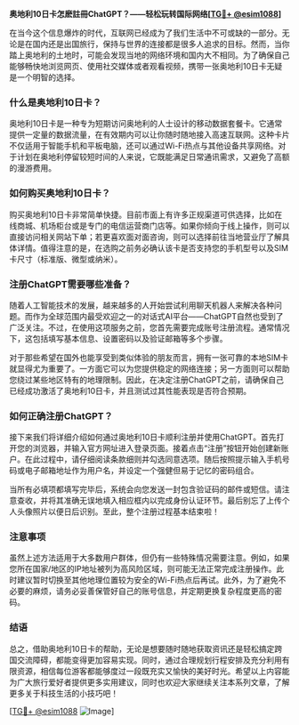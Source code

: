 **奥地利10日卡怎麽註冊ChatGPT？——轻松玩转国际网络[[TG💪+ @esim1088](https://t.me/s/esim1088)]**

在当今这个信息爆炸的时代，互联网已经成为了我们生活中不可或缺的一部分。无论是在国内还是出国旅行，保持与世界的连接都是很多人追求的目标。然而，当你踏上奥地利的土地时，可能会发现当地的网络环境和国内大不相同。为了确保自己能够畅快地浏览网页、使用社交媒体或者观看视频，携带一张奥地利10日卡无疑是一个明智的选择。

### 什么是奥地利10日卡？

奥地利10日卡是一种专为短期访问奥地利的人士设计的移动数据套餐卡。它通常提供一定量的数据流量，在有效期内可以让你随时随地接入高速互联网。这种卡片不仅适用于智能手机和平板电脑，还可以通过Wi-Fi热点与其他设备共享网络。对于计划在奥地利停留较短时间的人来说，它既能满足日常通讯需求，又避免了高额的漫游费用。

### 如何购买奥地利10日卡？

购买奥地利10日卡非常简单快捷。目前市面上有许多正规渠道可供选择，比如在线商城、机场柜台或是专门的电信运营商门店等。如果你倾向于线上操作，则可以直接访问相关网站下单；若更喜欢面对面咨询，则可以选择前往当地营业厅了解具体详情。值得注意的是，在选购之前务必确认该卡是否支持您的手机型号以及SIM卡尺寸（标准版、微型或纳米）。

### 注册ChatGPT需要哪些准备？

随着人工智能技术的发展，越来越多的人开始尝试利用聊天机器人来解决各种问题。而作为全球范围内最受欢迎之一的对话式AI平台——ChatGPT自然也受到了广泛关注。不过，在使用这项服务之前，您首先需要完成账号注册流程。通常情况下，这包括填写基本信息、设置密码以及验证邮箱等多个步骤。

对于那些希望在国外也能享受到类似体验的朋友而言，拥有一张可靠的本地SIM卡就显得尤为重要了。一方面它可以为您提供稳定的网络连接；另一方面则可以帮助您绕过某些地区特有的地理限制。因此，在决定注册ChatGPT之前，请确保自己已经成功激活了奥地利10日卡，并且测试过其性能表现是否符合预期。

### 如何正确注册ChatGPT？

接下来我们将详细介绍如何通过奥地利10日卡顺利注册并使用ChatGPT。首先打开您的浏览器，并输入官方网址进入登录页面。接着点击“注册”按钮开始创建新账户。在此过程中，请仔细阅读条款细则并勾选同意选项。随后按照提示输入手机号码或电子邮箱地址作为用户名，并设定一个强健但易于记忆的密码组合。

当所有必填项都填写完毕后，系统会向您发送一封包含验证码的邮件或短信。请注意查收，并将其准确无误地填入相应框内以完成身份认证环节。最后别忘了上传个人头像照片以便日后识别。至此，整个注册过程基本结束啦！

### 注意事项

虽然上述方法适用于大多数用户群体，但仍有一些特殊情况需要注意。例如，如果您所在国家/地区的IP地址被列为高风险区域，则可能无法正常完成注册操作。此时建议暂时切换至其他地理位置较为安全的Wi-Fi热点后再试。此外，为了避免不必要的麻烦，请务必妥善保管好自己的账号信息，并定期更换复杂程度更高的密码。

### 结语

总之，借助奥地利10日卡的帮助，无论是想要随时随地获取资讯还是轻松搞定跨国交流障碍，都能变得更加容易实现。同时，通过合理规划行程安排及充分利用有限资源，相信每位游客都能够度过一段既充实又愉快的美好时光。希望以上内容能为广大旅行爱好者提供更多实用建议，同时也欢迎大家继续关注本系列文章，了解更多关于科技生活的小技巧吧！

[[TG💪+ @esim1088](https://t.me/s/esim1088) ![Image](https://i.postimg.cc/4NQfJmqS/Snipaste-2025-05-13-00-14-12.png)]